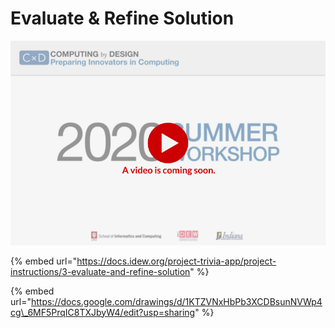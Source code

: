 # Evaluate & Refine Solution

![](../../.gitbook/assets/vidcoming-welcome.png)

{% embed url="https://docs.idew.org/project-trivia-app/project-instructions/3-evaluate-and-refine-solution" %}

{% embed url="https://docs.google.com/drawings/d/1KTZVNxHbPb3XCDBsunNVWp4cg\_6MF5PrqIC8TXJbyW4/edit?usp=sharing" %}



